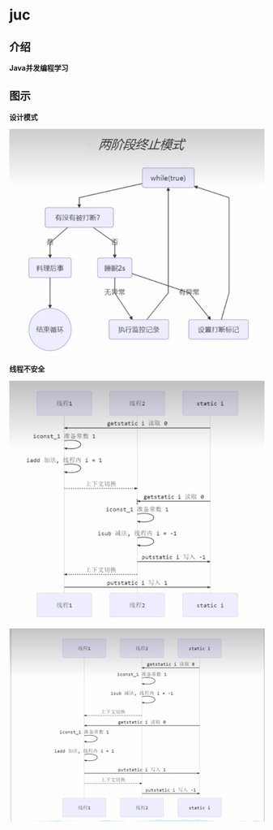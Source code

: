 # juc

## 介绍

**Java并发编程学习**

## 图示

**设计模式**

![](src/main/resources/png/两阶段终止模式.png)

**线程不安全**

![](src/main/resources/png/线程不安全-正数.png)
![](src/main/resources/png/线程不安全-负数.png)
